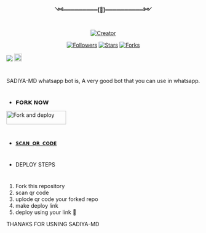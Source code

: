 <p align="center"> 
<b>༺═════════[👸]══════════༻</b>
</p>
<p align="center">
  <a href="#"><img src="http://readme-typing-svg.herokuapp.com?color=d1fa02&center=true&vCenter=true&multiline=false&lines=Queen+Elisa+Whatsapp+Bot" alt="">
</p>
<p align="center">
<a href="#"><img title="Creator" src="https://img.shields.io/badge/Creator-Mrnima-red.svg?style=for-the-badge&logo=github"></a>
</p>
<p align="center">
<a href="https://github.com/sadiya44?tab=followers"><img title="Followers" src="https://img.shields.io/github/followers/AlipBot?color=green&style=flat-square"></a>
<a href="https://github.com/sadiya44/SADIYA-MD/stargazers/"><img title="Stars" src="https://img.shields.io/github/stars/sadiya44/SADIYA-MD?color=white&style=flat-square"></a>
<a href="https://github.com/sadiya44/SADIYA-MD/network/members"><img title="Forks" src="https://img.shields.io/github/forks/sadiya44/SADIYA-MD?color=yellow&style=flat-square"></a>
  
<a href="https://hits.seeyoufarm.com"><img src="https://hits.seeyoufarm.com/api/count/incr/badge.svg?url=https://github.com/sadiya44/SADIYA-MD/%2Fhit-counter&count_bg=%2379C83D&title_bg=%23555555&icon=probot.svg&icon_color=%2304FF00&title=hits&edge_flat=false"/></a>
<a href="https://github.com/sadiya44/SADIYA-MD/graphs/commit-activity"><img height="20" src="https://img.shields.io/badge/Maintained-No-red.svg"></a>&nbsp;&nbsp;
</p>

# 

SADIYA-MD whatsapp bot is,
A very good bot that you can use in whatsapp.

# 
* 𝗙𝗢𝗥𝗞 𝗡𝗢𝗪

<p align="left">
<a href="https://github.com/sadiya44/SADIYA-MD/fork"><img align="center" src="https://telegra.ph/file/3514997e86c4bb12d8f67.png" alt="Fork and deploy" height="35" width="155" /></a>

# 

* [`𝗦𝗖𝗔𝗡 𝗤𝗥 𝗖𝗢𝗗𝗘`](sadiya)
#
+  DEPLOY STEPS
# 
1. Fork this repository 
2. scan qr code
3. uplode qr code your forked repo
4. make deploy link
5. deploy using your link 💖


THANAKS FOR USNING SADIYA-MD

